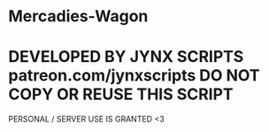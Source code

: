 # Mercadies-Wagon

# DEVELOPED BY JYNX SCRIPTS patreon.com/jynxscripts DO NOT COPY OR REUSE THIS SCRIPT
PERSONAL / SERVER USE IS GRANTED <3

